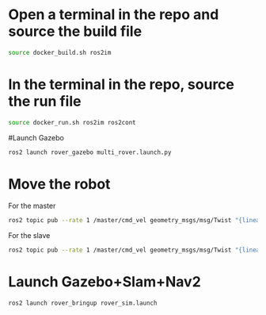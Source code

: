 
# Open a terminal in the repo and source the build file
```sh
source docker_build.sh ros2im
```


# In the terminal in the repo, source the run file
```sh
source docker_run.sh ros2im ros2cont
```
#Launch Gazebo
```sh
ros2 launch rover_gazebo multi_rover.launch.py
```
# Move the robot
For the master
```sh
ros2 topic pub --rate 1 /master/cmd_vel geometry_msgs/msg/Twist "{linear: {x: -2.0, y: 0.0, z: 0.0}}"
```
For the slave
```sh
ros2 topic pub --rate 1 /master/cmd_vel geometry_msgs/msg/Twist "{linear: {x: -2.0, y: 0.0, z: 0.0}}"
```
# Launch Gazebo+Slam+Nav2
```sh
ros2 launch rover_bringup rover_sim.launch
```



